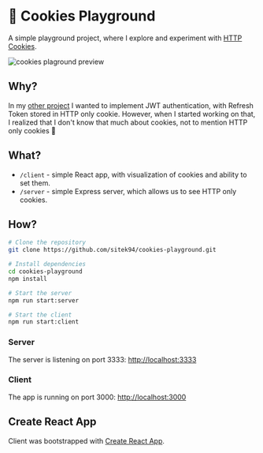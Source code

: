 # 🍪 Cookies Playground

A simple playground project, where I explore and experiment with [HTTP Cookies](https://developer.mozilla.org/en-US/docs/Web/HTTP/Cookies).

![cookies plaground preview](https://user-images.githubusercontent.com/58401630/156927705-eb153ce3-41e1-41d8-b9cc-b621c0528bd3.png)

## Why?

In my [other project](https://github.com/sitek94/jwt-refresh-token-demo) I wanted to implement JWT authentication, 
with Refresh Token stored in HTTP only cookie. However, when I started working on that, I realized that I don't know
that much about cookies, not to mention HTTP only cookies 🙊

## What?

- `/client` - simple React app, with visualization of cookies and ability to set them.
- `/server` - simple Express server, which allows us to see HTTP only cookies.

## How?

```bash
# Clone the repository
git clone https://github.com/sitek94/cookies-playground.git

# Install dependencies
cd cookies-playground
npm install

# Start the server
npm run start:server 

# Start the client
npm run start:client
```

### Server

The server is listening on port 3333:
[http://localhost:3333](http://localhost:3333)

### Client

The app is running on port 3000:
[http://localhost:3000](http://localhost:3000)

## Create React App

Client was bootstrapped with [Create React App](https://github.com/facebook/create-react-app).

